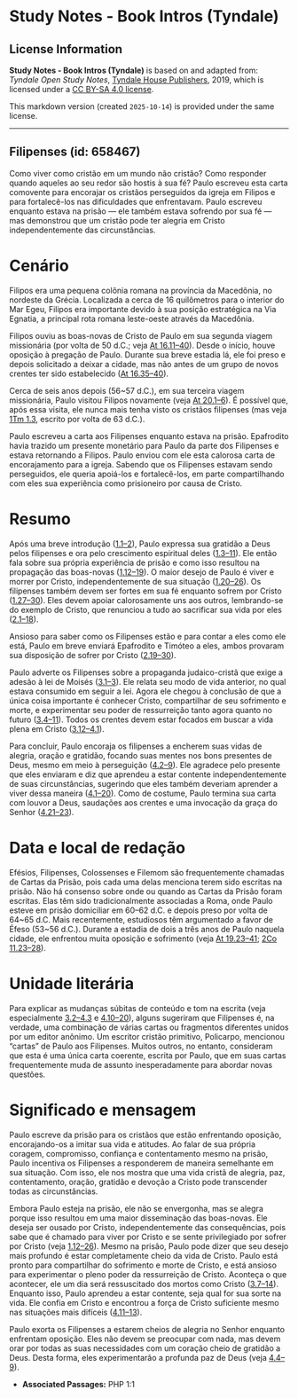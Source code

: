 # Study Notes - Book Intros (Tyndale)

## License Information

**Study Notes - Book Intros (Tyndale)** is based on and adapted from: _Tyndale Open Study Notes_, [Tyndale House Publishers](https://tyndaleopenresources.com/), 2019, which is licensed under a [CC BY-SA 4.0 license](https://creativecommons.org/licenses/by-sa/4.0/legalcode.en).

This markdown version (created `2025-10-14`) is provided under the same license.



--------------------------------

## Filipenses (id: 658467)

Como viver como cristão em um mundo não cristão? Como responder quando aqueles ao seu redor são hostis à sua fé? Paulo escreveu esta carta comovente para encorajar os cristãos perseguidos da igreja em Filipos e para fortalecê\-los nas dificuldades que enfrentavam. Paulo escreveu enquanto estava na prisão — ele também estava sofrendo por sua fé — mas demonstrou que um cristão pode ter alegria em Cristo independentemente das circunstâncias.

Cenário
=======

Filipos era uma pequena colônia romana na província da Macedônia, no nordeste da Grécia. Localizada a cerca de 16 quilômetros para o interior do Mar Egeu, Filipos era importante devido à sua posição estratégica na Via Egnatia, a principal rota romana leste\-oeste através da Macedônia.

Filipos ouviu as boas\-novas de Cristo de Paulo em sua segunda viagem missionária (por volta de 50 d.C.; veja [At 16\.11–40](https://ref.ly/Acts16:11-Acts16:40)). Desde o início, houve oposição à pregação de Paulo. Durante sua breve estadia lá, ele foi preso e depois solicitado a deixar a cidade, mas não antes de um grupo de novos crentes ter sido estabelecido ([At 16\.35–40](https://ref.ly/Acts16:35-Acts16:40)).

Cerca de seis anos depois (56\~57 d.C.), em sua terceira viagem missionária, Paulo visitou Filipos novamente (veja [At 20\.1–6](https://ref.ly/Acts20:1-Acts20:6)). É possível que, após essa visita, ele nunca mais tenha visto os cristãos filipenses (mas veja [1Tm 1\.3](https://ref.ly/1Tim1:3), escrito por volta de 63 d.C.).

Paulo escreveu a carta aos Filipenses enquanto estava na prisão. Epafrodito havia trazido um presente monetário para Paulo da parte dos Filipenses e estava retornando a Filipos. Paulo enviou com ele esta calorosa carta de encorajamento para a igreja. Sabendo que os Filipenses estavam sendo perseguidos, ele queria apoiá\-los e fortalecê\-los, em parte compartilhando com eles sua experiência como prisioneiro por causa de Cristo.

Resumo
======

Após uma breve introdução ([1\.1–2](https://ref.ly/Phil1:1-Phil1:2)), Paulo expressa sua gratidão a Deus pelos filipenses e ora pelo crescimento espiritual deles ([1\.3–11](https://ref.ly/Phil1:3-Phil1:11)). Ele então fala sobre sua própria experiência de prisão e como isso resultou na propagação das boas\-novas ([1\.12–19](https://ref.ly/Phil1:12-Phil1:19)). O maior desejo de Paulo é viver e morrer por Cristo, independentemente de sua situação ([1\.20–26](https://ref.ly/Phil1:20-Phil1:26)). Os filipenses também devem ser fortes em sua fé enquanto sofrem por Cristo ([1\.27–30](https://ref.ly/Phil1:27-Phil1:30)). Eles devem apoiar calorosamente uns aos outros, lembrando\-se do exemplo de Cristo, que renunciou a tudo ao sacrificar sua vida por eles ([2\.1–18](https://ref.ly/Phil2:1-Phil2:18)).

Ansioso para saber como os Filipenses estão e para contar a eles como ele está, Paulo em breve enviará Epafrodito e Timóteo a eles, ambos provaram sua disposição de sofrer por Cristo ([2\.19–30](https://ref.ly/Phil2:19-Phil2:30)).

Paulo adverte os Filipenses sobre a propaganda judaico\-cristã que exige a adesão à lei de Moisés ([3\.1–3](https://ref.ly/Phil3:1-Phil3:3)). Ele relata seu modo de vida anterior, no qual estava consumido em seguir a lei. Agora ele chegou à conclusão de que a única coisa importante é conhecer Cristo, compartilhar de seu sofrimento e morte, e experimentar seu poder de ressurreição tanto agora quanto no futuro ([3\.4–11](https://ref.ly/Phil3:4-Phil3:11)). Todos os crentes devem estar focados em buscar a vida plena em Cristo ([3\.12–4\.1](https://ref.ly/Phil3:12-Phil4:1)).

Para concluir, Paulo encoraja os filipenses a encherem suas vidas de alegria, oração e gratidão, focando suas mentes nos bons presentes de Deus, mesmo em meio à perseguição ([4\.2–9](https://ref.ly/Phil4:2-Phil4:9)). Ele agradece pelo presente que eles enviaram e diz que aprendeu a estar contente independentemente de suas circunstâncias, sugerindo que eles também deveriam aprender a viver dessa maneira ([4\.1–20](https://ref.ly/Phil4:1-Phil4:20)). Como de costume, Paulo termina sua carta com louvor a Deus, saudações aos crentes e uma invocação da graça do Senhor ([4\.21–23](https://ref.ly/Phil4:21-Phil4:23)).

Data e local de redação
=======================

Efésios, Filipenses, Colossenses e Filemom são frequentemente chamadas de Cartas da Prisão, pois cada uma delas menciona terem sido escritas na prisão. Não há consenso sobre onde ou quando as Cartas da Prisão foram escritas. Elas têm sido tradicionalmente associadas a Roma, onde Paulo esteve em prisão domiciliar em 60–62 d.C. e depois preso por volta de 64\~65 d.C. Mais recentemente, estudiosos têm argumentado a favor de Éfeso (53\~56 d.C.). Durante a estadia de dois a três anos de Paulo naquela cidade, ele enfrentou muita oposição e sofrimento (veja [At 19\.23–41](https://ref.ly/Acts19:23-Acts19:41); [2Co 11\.23–28](https://ref.ly/2Cor11:23-2Cor11:28)).

Unidade literária
=================

Para explicar as mudanças súbitas de conteúdo e tom na escrita (veja especialmente [3\.2–4\.3](https://ref.ly/Phil3:2-Phil4:3) e [4\.10–20](https://ref.ly/Phil4:10-Phil4:20)), alguns sugeriram que Filipenses é, na verdade, uma combinação de várias cartas ou fragmentos diferentes unidos por um editor anônimo. Um escritor cristão primitivo, Policarpo, mencionou “cartas” de Paulo aos Filipenses. Muitos outros, no entanto, consideram que esta é uma única carta coerente, escrita por Paulo, que em suas cartas frequentemente muda de assunto inesperadamente para abordar novas questões.

Significado e mensagem
======================

Paulo escreve da prisão para os cristãos que estão enfrentando oposição, encorajando\-os a imitar sua vida e atitudes. Ao falar de sua própria coragem, compromisso, confiança e contentamento mesmo na prisão, Paulo incentiva os Filipenses a responderem de maneira semelhante em sua situação. Com isso, ele nos mostra que uma vida cristã de alegria, paz, contentamento, oração, gratidão e devoção a Cristo pode transcender todas as circunstâncias.

Embora Paulo esteja na prisão, ele não se envergonha, mas se alegra porque isso resultou em uma maior disseminação das boas\-novas. Ele deseja ser ousado por Cristo, independentemente das consequências, pois sabe que é chamado para viver por Cristo e se sente privilegiado por sofrer por Cristo (veja [1\.12–26](https://ref.ly/Phil1:12-Phil1:26)). Mesmo na prisão, Paulo pode dizer que seu desejo mais profundo é estar completamente cheio da vida de Cristo. Paulo está pronto para compartilhar do sofrimento e morte de Cristo, e está ansioso para experimentar o pleno poder da ressurreição de Cristo. Aconteça o que acontecer, ele um dia será ressuscitado dos mortos como Cristo ([3\.7–14](https://ref.ly/Phil3:7-Phil3:14)). Enquanto isso, Paulo aprendeu a estar contente, seja qual for sua sorte na vida. Ele confia em Cristo e encontrou a força de Cristo suficiente mesmo nas situações mais difíceis ([4\.11–13](https://ref.ly/Phil4:11-Phil4:13)).

Paulo exorta os Filipenses a estarem cheios de alegria no Senhor enquanto enfrentam oposição. Eles não devem se preocupar com nada, mas devem orar por todas as suas necessidades com um coração cheio de gratidão a Deus. Desta forma, eles experimentarão a profunda paz de Deus (veja [4\.4–9](https://ref.ly/Phil4:4-Phil4:9)).

* **Associated Passages:** PHP 1:1

